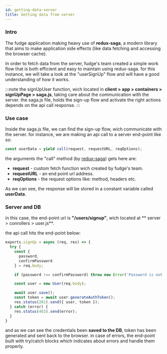 ```yaml
---
id: getting-data-server
title: Getting data from server
---
```


### Intro

The fudge application making heavy use of **redux-saga**, a modern library that aims to make application side effects (like data fetching and accessing the browser cache).

In order to fetch data from the server, fudge's team created a simple work flow that is both efficient and easy to maintain using redux-saga.
for this instance, we will take a look at the "userSignUp" flow and will have a good understanding of how it works.

:::note
the signUpUser function, wich located in **client > app > containers > signUpPage > saga.js**, 
taking care about the communication with the server.
the saga.js file, holds the sign-up flow and activate the right actions depends on the api call response.
:::

### Use case

Inside the saga.js file, we can find the sign-up flow, wich communicate with the server.
for instance, we are making an api call to a server end-point like so:

```javascript
const userData = yield call(request, requestURL, reqOptions);
```

the arguments the "call" method (by [redux-saga](https://redux-saga.js.org)) gets here are:
- **request** - custom fetch function wich created by fudge's team.
- **requestURL** - an end point url address.
- **reqOptions** - the request options like: method, headers etc.

As we can see, the response will be stored in a constant variable called **userData**.

### Server and DB

in this case, the end-point url is **"/users/signup"**, wich located at ** server > conrollers > user.js**.

the api call hits the end-point below:

```javascript
exports.signUp = async (req, res) => {
  try {
    const {
      password,
      confirmPassword
    } = req.body;

    if (password !== confirmPassword) throw new Error('Password is not matching');

    const user = new User(req.body);

    await user.save();
    const token = await user.generateAuthToken();
    res.status(201).send({ user, token });
  } catch (error) {
    res.status(403).send(error);
  }
}
```

and as we can see the credentials been **saved to the DB**, token has been generated and sent back to the browser.
in case of errors, the end-point built with try/catch blocks which indicates about errors and handle them properly.


